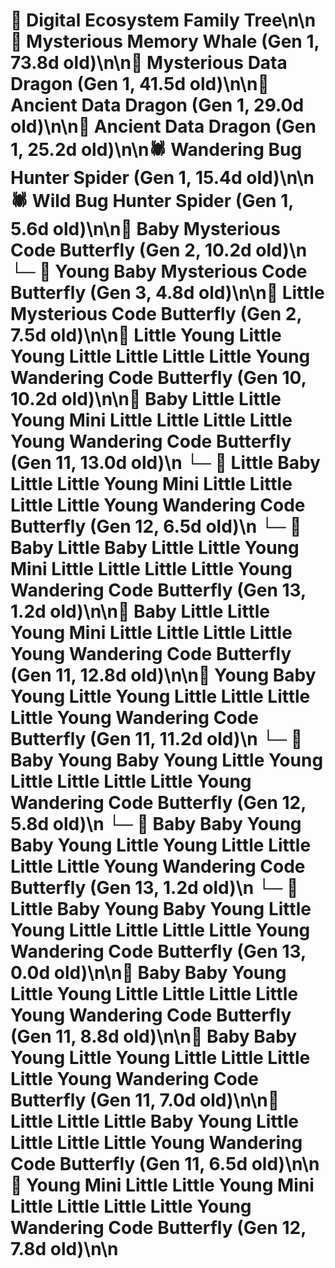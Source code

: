 # 🌳 Digital Ecosystem Family Tree\n\n🐋 Mysterious Memory Whale (Gen 1, 73.8d old)\n\n🐉 Mysterious Data Dragon (Gen 1, 41.5d old)\n\n🐉 Ancient Data Dragon (Gen 1, 29.0d old)\n\n🐉 Ancient Data Dragon (Gen 1, 25.2d old)\n\n🕷️ Wandering Bug Hunter Spider (Gen 1, 15.4d old)\n\n🕷️ Wild Bug Hunter Spider (Gen 1, 5.6d old)\n\n🦋 Baby Mysterious Code Butterfly (Gen 2, 10.2d old)\n  └─ 🦋 Young Baby Mysterious Code Butterfly (Gen 3, 4.8d old)\n\n🦋 Little Mysterious Code Butterfly (Gen 2, 7.5d old)\n\n🦋 Little Young Little Young Little Little Little Little Young Wandering Code Butterfly (Gen 10, 10.2d old)\n\n🦋 Baby Little Little Young Mini Little Little Little Little Young Wandering Code Butterfly (Gen 11, 13.0d old)\n  └─ 🦋 Little Baby Little Little Young Mini Little Little Little Little Young Wandering Code Butterfly (Gen 12, 6.5d old)\n    └─ 🦋 Baby Little Baby Little Little Young Mini Little Little Little Little Young Wandering Code Butterfly (Gen 13, 1.2d old)\n\n🦋 Baby Little Little Young Mini Little Little Little Little Young Wandering Code Butterfly (Gen 11, 12.8d old)\n\n🦋 Young Baby Young Little Young Little Little Little Little Young Wandering Code Butterfly (Gen 11, 11.2d old)\n  └─ 🦋 Baby Young Baby Young Little Young Little Little Little Little Young Wandering Code Butterfly (Gen 12, 5.8d old)\n    └─ 🦋 Baby Baby Young Baby Young Little Young Little Little Little Little Young Wandering Code Butterfly (Gen 13, 1.2d old)\n    └─ 🦋 Little Baby Young Baby Young Little Young Little Little Little Little Young Wandering Code Butterfly (Gen 13, 0.0d old)\n\n🦋 Baby Baby Young Little Young Little Little Little Little Young Wandering Code Butterfly (Gen 11, 8.8d old)\n\n🦋 Baby Baby Young Little Young Little Little Little Little Young Wandering Code Butterfly (Gen 11, 7.0d old)\n\n🦋 Little Little Little Baby Young Little Little Little Little Young Wandering Code Butterfly (Gen 11, 6.5d old)\n\n🦋 Young Mini Little Little Young Mini Little Little Little Little Young Wandering Code Butterfly (Gen 12, 7.8d old)\n\n